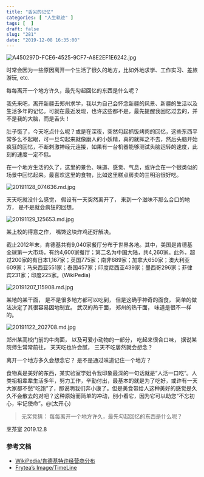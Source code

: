```yaml
---
title: "舌尖的记忆"
categories: [ "人生轨迹" ]
tags: [  ]
draft: false
slug: "281"
date: "2019-12-08 16:35:00"
---
```


![A450297D-FCE6-4525-9CF7-A8E2EF1E6242.jpg](https://imagehost-cdn.frytea.com/images/2019/12/08/A450297D-FCE6-4525-9CF7-A8E2EF1E6242.jpg#shadow)

时常会因为一些原因离开一个生活了很久的地方，比如外地求学、工作实习、差旅游玩, etc. 

每每离开一个地方许久，最先勾起回忆的东西是什么呢？

我先来吧，离开新疆去郑州求学，我以为自己会怀念新疆的风景、新疆的生活以及生活多年的记忆。可就在最近发现，也许这些都不是，最先提醒我回忆过去的，并不是我的大脑，而是舌头！

肚子饿了，今天吃点什么呢？或是在深夜，突然勾起抓饭烤肉的回忆，这些东西平常多么不起眼，可一旦勾起来就像磨人的小妖精，真的就挥之不去，然后头脑开始疯狂的回忆，不断刺激神经元连接，如果有一台机器能够测试头脑运转的速度，此刻的速度一定不低。

在一个地方生活的久了，这里的景色、味道、感觉、气息，或许会在一个很类似的场景中回忆起来。最喜欢这里的食物，比如这里糕点房卖的三明治很好吃。

![20191128_074636.md.jpg](https://imagehost-cdn.frytea.com/images/2019/12/08/20191128_074636.md.jpg#shadow)

天天吃就没什么感觉，
假设有一天突然离开了，
来到一个滋味不那么合口的地方，
是不是就会疯狂的回想。

![20191129_125653.md.jpg](https://imagehost-cdn.frytea.com/images/2019/12/08/20191129_125653.md.jpg#shadow)

某上校的得意之作，
嘴馋这块炸鸡还好解决。

截止2012年末，肯德基共有9,040家餐厅分布于世界各地。其中，美国是肯德基全球第一大市场，有约4,600家餐厅；第二名为中国大陆，共4,260家。此外，超过200家的有日本1,167家；英国775家；南非689家；加拿大650家；澳大利亚609家；马来西亚551家；泰国457家；印度尼西亚439家；墨西哥296家；菲律宾231家；印度225家。(WikiPedia)

![20191207_115908.md.jpg](https://imagehost-cdn.frytea.com/images/2019/12/08/20191207_115908.md.jpg#shadow)

某地的某干面，
是不是很多地方都可以吃到，
但是这确乎神奇的面食，
简单的做法决定了其很容易因地制宜。
武汉的热干面，
郑州的热干面，
味道是很不一样的。

![20191122_202708.md.jpg](https://imagehost-cdn.frytea.com/images/2019/12/03/20191122_202708.md.jpg#shadow)

郑州某高校门前的牛肉面，
以及可爱小动物的一部分，
吃起来很合口味，
据说某院师生常常前往，
天天吃也许会腻，
三天不吃居然就会想念？

离开一个地方多久会想念它？
是不是通过味道记住一个地方？

食物真是美好的东西，某实验室学姐令我印象最深的一句话就是“人活一口吃”。人类祖祖辈辈生活多年，努力工作，辛勤付出，最基本的就是为了吃好，或许有一天大家都不愁“吃饱”了，那说明我们奔小康了。但是美食带给人这种美好的感觉是久久不会散去的对吧？这种原始而简单的冲动，别小看它，因为它可以助您“不忘初心，牢记使命”。@(太开心)

> 无奖竞猜：
> 每每离开一个地方许久，最先勾起回忆的东西是什么呢？

烹茶室
2019.12.8

### 参考文档

 - [WikiPedia/肯德基特许经营商分布](https://zh.wikipedia.org/zh-hans/肯德基特许经营商分布)
 - [Frytea’s Image/TimeLine](https://image.frytea.com/album/P4z)